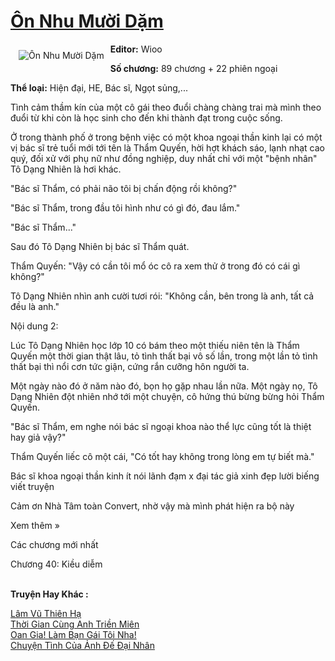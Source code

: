 <a href="https://utruyen.com/truyen/on-nhu-muoi-dam/19119/" title="Ôn Nhu Mười Dặm"><h1>Ôn Nhu Mười Dặm</h1></a><div style="display:table"><img align="right" style="float: left; padding: 10px;" src="https://utruyen.com/images/story/200x260/on-nhu-muoi-dam.jpg" alt="Ôn Nhu Mười Dặm"><b>Editor:</b> Wioo<p></p><b>Số chương:</b> 89 chương + 22 phiên ngoại<p></p><b>Thể loại:</b> Hiện đại, HE, Bác sĩ, Ngọt sủng,...<p></p>Tình cảm thầm kín của một cô gái theo đuổi chàng chàng trai mà mình theo đuổi từ khi còn là học sinh cho đến khi thành đạt trong cuộc sống.<p></p>Ở trong thành phố ở trong bệnh việc có một khoa ngoại thần kinh lại có một vị bác sĩ trẻ tuổi mới tới tên là Thẩm Quyến, hời hợt khách sáo, lạnh nhạt cao quý, đối xử với phụ nữ như đồng nghiệp, duy nhất chỉ với một "bệnh nhân" Tô Dạng Nhiên là hơi khác.<p></p>"Bác sĩ Thẩm, có phải não tôi bị chấn động rồi không?"<p></p>"Bác sĩ Thẩm, trong đầu tôi hình như có gì đó, đau lắm."<p></p>"Bác sĩ Thẩm..."<p></p>Sau đó Tô Dạng Nhiên bị bác sĩ Thẩm quát.<p></p>Thẩm Quyến: "Vậy có cần tôi mổ óc cô ra xem thử ở trong đó có cái gì không?"<p></p>Tô Dạng Nhiên nhìn anh cười tươi rói: "Không cần, bên trong là anh, tất cả đều là anh."<p></p>Nội dung 2:<p></p>Lúc Tô Dạng Nhiên học lớp 10 có bám theo một thiếu niên tên là Thẩm Quyến một thời gian thật lâu, tỏ tình thất bại vô số lần, trong một lần tỏ tình thất bại thì nổi cơn tức giận, cứng rắn cưỡng hôn người ta.<p></p>Một ngày nào đó ở năm nào đó, bọn họ gặp nhau lần nữa. Một ngày nọ, Tô Dạng Nhiên đột nhiên nhớ tới một chuyện, cô hứng thú bừng bừng hỏi Thẩm Quyến.<p></p>"Bác sĩ Thẩm, em nghe nói bác sĩ ngoại khoa nào thể lực cũng tốt là thiệt hay giả vậy?"<p></p>Thẩm Quyến liếc cô một cái, "Có tốt hay không trong lòng em tự biết mà."<p></p>Bác sĩ khoa ngoại thần kinh ít nói lãnh đạm x đại tác giả xinh đẹp lười biếng viết truyện<p></p>Cảm ơn Nhà Tâm toàn Convert, nhờ vậy mà mình phát hiện ra bộ này <p></p>Xem thêm »<p></p>Các chương mới nhất<p></p><p></p>Chương 40: Kiều diễm</div><p><br><b>Truyện Hay Khác :</b></p><a href="https://utruyen.com/truyen/lam-vu-thien-ha/19114/" alt="Lâm Vũ Thiên Hạ">Lâm Vũ Thiên Hạ</a><br/><a href="https://github.com/quanluxury/ngontinhhot/tree/master/truyenhay/17406/" alt="Thời Gian Cùng Anh Triền Miên">Thời Gian Cùng Anh Triền Miên</a><br/><a href="https://truyenngontinhay.wordpress.com/2019/10/03/oan-gia-lam-ban-gai-toi-nha/" alt="Oan Gia! Làm Bạn Gái Tôi Nha!">Oan Gia! Làm Bạn Gái Tôi Nha!</a><br/><a href="https://github.com/quanluxury/ngontinhhot/tree/master/truyenhay/18968/" alt="Chuyện Tình Của Ảnh Đế Đại Nhân">Chuyện Tình Của Ảnh Đế Đại Nhân</a><br/>